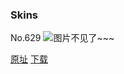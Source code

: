 ### Skins
No.629
![图片不见了~~~](https://imgs.xkcd.com/comics/skins.png)

[原址](https://xkcd.com//629) [下载](https://imgs.xkcd.com/comics/skins.png)


